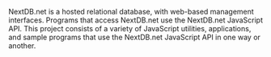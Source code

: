 NextDB.net is a hosted relational database, with web-based management interfaces. Programs that access NextDB.net use the NextDB.net JavaScript API. This project consists of a variety of JavaScript utilities, applications, and sample programs that use the NextDB.net JavaScript API in one way or another.